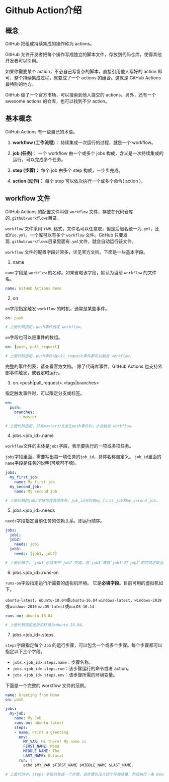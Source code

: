 # Github Action介绍

## 概念

GitHub 把组成持续集成的操作称为 actions。

GitHub 允许开发者把每个操作写成独立的脚本文件，存放到代码仓库，使得其他开发者可以引用。

如果你需要某个 action，不必自己写复杂的脚本，直接引用他人写好的 action 即可，整个持续集成过程，就变成了一个 actions 的组合。这就是 GitHub Actions 最特别的地方。

GitHub 做了一个官方市场，可以搜索到他人提交的 actions。另外，还有一个 awesome actions 的仓库，也可以找到不少 action。

## 基本概念

GitHub Actions 有一些自己的术语。

1. **workflow (工作流程)：** 持续集成一次运行的过程，就是一个 workflow。

2. **job (任务)：** 一个 workflow 由一个或多个 jobs 构成，含义是一次持续集成的运行，可以完成多个任务。

3. **step (步骤)：** 每个 job 由多个 step 构成，一步步完成。

4. **action (动作)：** 每个 step 可以依次执行一个或多个命令( action )。

## workflow 文件

GitHub Actions 的配置文件叫做 `workflow` 文件，存放在代码仓库的`.github/workflows`目录。

`workflow` 文件采用 `YAML` 格式，文件名可以任意取，但是后缀名统一为`.yml`，比如`foo.yml`。一个库可以有多个 `workflow` 文件。GitHub 只要发现`.github/workflows`目录里面有`.yml`文件，就会自动运行该文件。

`workflow` 文件的配置字段非常多，详见官方文档。下面是一些基本字段。

1. name

`name`字段是 `workflow` 的名称。如果省略该字段，默认为当前 `workflow` 的文件名。

```yml
name: GitHub Actions Demo
```

2. on

`on`字段指定触发 `workflow` 的时机，通常是某些事件。

```yml
on: push

# 上面代码指定，push事件触发 workflow。
```

`on`字段也可以是事件的数组。

```yml
on: [push, pull_request]

# 上面代码指定，push事件或pull_request事件都可以触发 workflow。
```

完整的事件列表，请查看官方文档。
除了代码库事件，GitHub Actions 也支持外部事件触发，或者定时运行。

3. on.<push|pull_request>.<tags|branches>

指定触发事件时，可以限定分支或标签。

```yml
on:
  push:
    branches:    
      - master

# 上面代码指定，只有master分支发生push事件时，才会触发 workflow。
```

4. jobs.<job_id>.name

`workflow`文件的主体是`jobs`字段，表示要执行的一项或多项任务。

`jobs`字段里面，需要写出每一项任务的`job_id`，具体名称自定义。
`job_id`里面的`name`字段是任务的说明(可填可不填)。

```yml
jobs:
  my_first_job:
    name: My first job
  my_second_job:
    name: My second job

# 上面代码的jobs字段包含两项任务，job_id分别是my_first_job和my_second_job。
```

5. jobs.<job_id>.needs

`needs`字段指定当前任务的依赖关系，即运行顺序。

```yml
jobs:
  job1:
  job2:
    needs: job1
  job3:
    needs: [job1, job2]

# 上面代码中，`job1`必须先于`job2`完成，而`job3`等待`job1`和`job2`的完成才能运行。因此，这个 `workflow` 的运行顺序依次为：`job1`、`job2`、`job3`。
```

6. jobs.<job_id>.runs-on

`runs-on`字段指定运行所需要的虚拟机环境。
它是**必填字段**。目前可用的虚拟机如下。

`ubuntu-latest`，`ubuntu-18.04`或`ubuntu-16.04`
`windows-latest`，`windows-2019`或`windows-2016`
`macOS-latest`或`macOS-10.14`


```yml
runs-on: ubuntu-18.04

# 上面代码指定虚拟机环境为ubuntu-18.04。
```

7. jobs.<job_id>.steps

`steps`字段指定每个 `Job` 的运行步骤，可以包含一个或多个步骤。每个步骤都可以指定以下三个字段。

- `jobs.<job_id>.steps.name`：步骤名称。
- `jobs.<job_id>.steps.run`：该步骤运行的命令或者 action。
- `jobs.<job_id>.steps.env`：该步骤所需的环境变量。


下面是一个完整的 workflow 文件的范例。

```yml
name: Greeting from Mona
on: push

jobs:
  my-job:
    name: My Job
    runs-on: ubuntu-latest
    steps:
    - name: Print a greeting
      env:
        MY_VAR: Hi there! My name is
        FIRST_NAME: Mona
        MIDDLE_NAME: The
        LAST_NAME: Octocat
      run: |
        echo $MY_VAR $FIRST_NAME $MIDDLE_NAME $LAST_NAME.

# 上面代码中，steps 字段只包括一个步骤。该步骤先注入四个环境变量，然后执行一条 Bash 命令。
```
